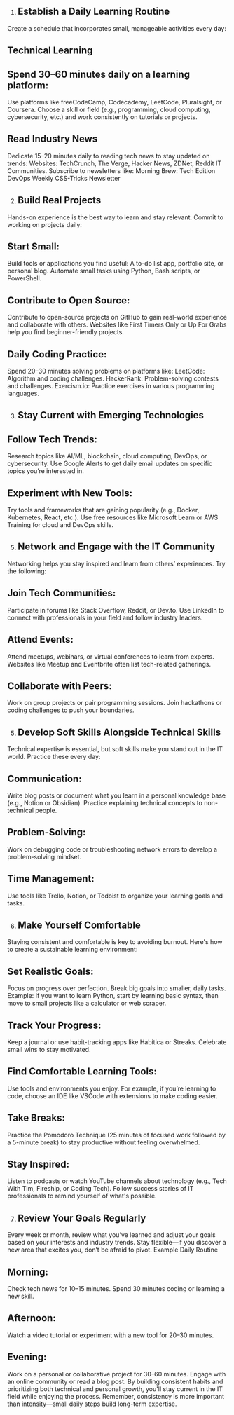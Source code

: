 1. Establish a Daily Learning Routine
   -
Create a schedule that incorporates small, manageable activities every day:

Technical Learning
-
Spend 30–60 minutes daily on a learning platform:
-
Use platforms like freeCodeCamp, Codecademy, LeetCode, Pluralsight, or Coursera.
Choose a skill or field (e.g., programming, cloud computing, cybersecurity, etc.) and work consistently on tutorials or projects.

Read Industry News
-
Dedicate 15–20 minutes daily to reading tech news to stay updated on trends:
Websites: TechCrunch, The Verge, Hacker News, ZDNet, Reddit IT Communities.
Subscribe to newsletters like:
Morning Brew: Tech Edition
DevOps Weekly
CSS-Tricks Newsletter

2. Build Real Projects
   -
Hands-on experience is the best way to learn and stay relevant. Commit to working on projects daily:

Start Small:
-
Build tools or applications you find useful:
A to-do list app, portfolio site, or personal blog.
Automate small tasks using Python, Bash scripts, or PowerShell.

Contribute to Open Source:
-
Contribute to open-source projects on GitHub to gain real-world experience and collaborate with others.
Websites like First Timers Only or Up For Grabs help you find beginner-friendly projects.

Daily Coding Practice:
-
Spend 20–30 minutes solving problems on platforms like:
LeetCode: Algorithm and coding challenges.
HackerRank: Problem-solving contests and challenges.
Exercism.io: Practice exercises in various programming languages.

3. Stay Current with Emerging Technologies
   -
Follow Tech Trends:
-
Research topics like AI/ML, blockchain, cloud computing, DevOps, or cybersecurity.
Use Google Alerts to get daily email updates on specific topics you’re interested in.

Experiment with New Tools:
-
Try tools and frameworks that are gaining popularity (e.g., Docker, Kubernetes, React, etc.).
Use free resources like Microsoft Learn or AWS Training for cloud and DevOps skills.

5. Network and Engage with the IT Community
   -
Networking helps you stay inspired and learn from others’ experiences. Try the following:

Join Tech Communities:
-
Participate in forums like Stack Overflow, Reddit, or Dev.to.
Use LinkedIn to connect with professionals in your field and follow industry leaders.

Attend Events:
-
Attend meetups, webinars, or virtual conferences to learn from experts.
Websites like Meetup and Eventbrite often list tech-related gatherings.

Collaborate with Peers:
-
Work on group projects or pair programming sessions.
Join hackathons or coding challenges to push your boundaries.

5. Develop Soft Skills Alongside Technical Skills
   -
Technical expertise is essential, but soft skills make you stand out in the IT world. Practice these every day:

Communication:
-
Write blog posts or document what you learn in a personal knowledge base (e.g., Notion or Obsidian).
Practice explaining technical concepts to non-technical people.

Problem-Solving:
-
Work on debugging code or troubleshooting network errors to develop a problem-solving mindset.

Time Management:
-
Use tools like Trello, Notion, or Todoist to organize your learning goals and tasks.

6. Make Yourself Comfortable
   -
Staying consistent and comfortable is key to avoiding burnout. Here's how to create a sustainable learning environment:

Set Realistic Goals:
-
Focus on progress over perfection. Break big goals into smaller, daily tasks.
Example: If you want to learn Python, start by learning basic syntax, then move to small projects like a calculator or web scraper.

Track Your Progress:
-
Keep a journal or use habit-tracking apps like Habitica or Streaks.
Celebrate small wins to stay motivated.

Find Comfortable Learning Tools:
-
Use tools and environments you enjoy. For example, if you’re learning to code, choose an IDE like VSCode with extensions to make coding easier.

Take Breaks:
-
Practice the Pomodoro Technique (25 minutes of focused work followed by a 5-minute break) to stay productive without feeling overwhelmed.

Stay Inspired:
-
Listen to podcasts or watch YouTube channels about technology (e.g., Tech With Tim, Fireship, or Coding Tech).
Follow success stories of IT professionals to remind yourself of what's possible.

7. Review Your Goals Regularly
   -
Every week or month, review what you’ve learned and adjust your goals based on your interests and industry trends.
Stay flexible—if you discover a new area that excites you, don’t be afraid to pivot.
Example Daily Routine

Morning:
-
Check tech news for 10–15 minutes.
Spend 30 minutes coding or learning a new skill.

Afternoon:
-
Watch a video tutorial or experiment with a new tool for 20–30 minutes.

Evening:
-
Work on a personal or collaborative project for 30–60 minutes.
Engage with an online community or read a blog post.
By building consistent habits and prioritizing both technical and personal growth, you'll stay current in the IT field while enjoying the process. Remember, consistency is more important than intensity—small daily steps build long-term expertise.

